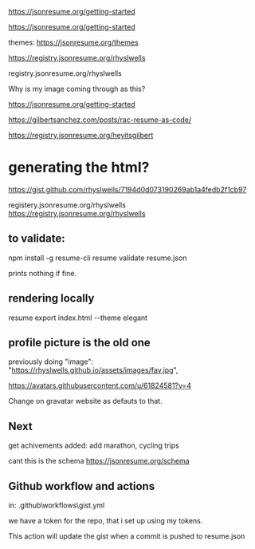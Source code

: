 https://jsonresume.org/getting-started

https://jsonresume.org/getting-started

themes: https://jsonresume.org/themes

https://registry.jsonresume.org/rhyslwells

registry.jsonresume.org/rhyslwells

Why is my image coming through as this?

https://jsonresume.org/getting-started

https://gilbertsanchez.com/posts/rac-resume-as-code/

https://registry.jsonresume.org/heyitsgilbert


# generating the html?

https://gist.github.com/rhyslwells/7194d0d073190269ab1a4fedb2f1cb97

registery.jsonresume.org/rhyslwells
https://registry.jsonresume.org/rhyslwells


## to validate:

npm install -g resume-cli
resume validate resume.json

prints nothing if fine.

## rendering locally

resume export index.html --theme elegant


## profile picture is the old one

previously doing
    "image": "https://rhyslwells.github.io/assets/images/fav.jpg", 

https://avatars.githubusercontent.com/u/61824581?v=4

Change on gravatar website as defauts to that.


## Next

get achivements added: add marathon, cycling trips

cant this is the schema
https://jsonresume.org/schema


## Github workflow and actions

in:
.github\workflows\gist.yml

we have a token for the repo, that i set up using my tokens. 

This action will update the gist when a commit is pushed to resume.json